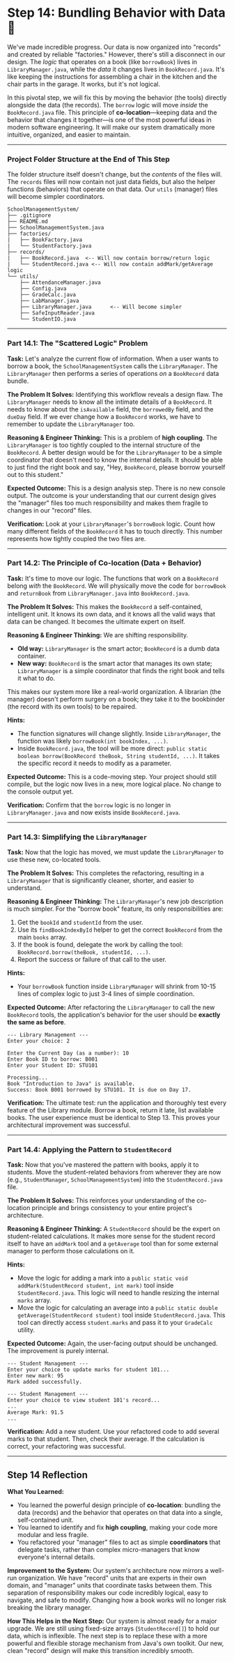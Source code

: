 # Step 14: Bundling Behavior with Data 🧩

We've made incredible progress. Our data is now organized into "records" and created by reliable "factories." However, there's still a disconnect in our design. The *logic* that operates on a book (like `borrowBook`) lives in `LibraryManager.java`, while the *data* it changes lives in `BookRecord.java`. It's like keeping the instructions for assembling a chair in the kitchen and the chair parts in the garage. It works, but it's not logical.

In this pivotal step, we will fix this by moving the behavior (the tools) directly alongside the data (the records). The `borrow` logic will move *inside* the `BookRecord.java` file. This principle of **co-location**—keeping data and the behavior that changes it together—is one of the most powerful ideas in modern software engineering. It will make our system dramatically more intuitive, organized, and easier to maintain.

---

### Project Folder Structure at the End of This Step

The folder structure itself doesn't change, but the *contents* of the files will. The `records` files will now contain not just data fields, but also the helper functions (behaviors) that operate on that data. Our `utils` (manager) files will become simpler coordinators.

```
SchoolManagementSystem/
├── .gitignore
├── README.md
├── SchoolManagementSystem.java
├── factories/
|   ├── BookFactory.java
|   └── StudentFactory.java
├── records/
|   ├── BookRecord.java  <-- Will now contain borrow/return logic
|   └── StudentRecord.java <-- Will now contain addMark/getAverage logic
└── utils/
    ├── AttendanceManager.java
    ├── Config.java
    ├── GradeCalc.java
    ├── LabManager.java
    ├── LibraryManager.java      <-- Will become simpler
    ├── SafeInputReader.java
    └── StudentIO.java
```

---

### Part 14.1: The "Scattered Logic" Problem

**Task:** Let's analyze the current flow of information. When a user wants to borrow a book, the `SchoolManagementSystem` calls the `LibraryManager`. The `LibraryManager` then performs a series of operations *on* a `BookRecord` data bundle.

**The Problem It Solves:** Identifying this workflow reveals a design flaw. The `LibraryManager` needs to know all the intimate details of a `BookRecord`. It needs to know about the `isAvailable` field, the `borrowedBy` field, and the `dueDay` field. If we ever change how a `BookRecord` works, we have to remember to update the `LibraryManager` too.

**Reasoning & Engineer Thinking:**
This is a problem of **high coupling**. The `LibraryManager` is too tightly coupled to the internal structure of the `BookRecord`. A better design would be for the `LibraryManager` to be a simple coordinator that doesn't need to know the internal details. It should be able to just find the right book and say, "Hey, `BookRecord`, please borrow yourself out to this student."



**Expected Outcome:**
This is a design analysis step. There is no new console output. The outcome is your understanding that our current design gives the "manager" files too much responsibility and makes them fragile to changes in our "record" files.

**Verification:**
Look at your `LibraryManager`'s `borrowBook` logic. Count how many different fields of the `BookRecord` it has to touch directly. This number represents how tightly coupled the two files are.

---

### Part 14.2: The Principle of Co-location (Data + Behavior)

**Task:** It's time to move our logic. The functions that work on a `BookRecord` belong *with* the `BookRecord`. We will physically move the code for `borrowBook` and `returnBook` from `LibraryManager.java` into `BookRecord.java`.

**The Problem It Solves:** This makes the `BookRecord` a self-contained, intelligent unit. It knows its own data, and it knows all the valid ways that data can be changed. It becomes the ultimate expert on itself.

**Reasoning & Engineer Thinking:**
We are shifting responsibility.
* **Old way:** `LibraryManager` is the smart actor; `BookRecord` is a dumb data container.
* **New way:** `BookRecord` is the smart actor that manages its own state; `LibraryManager` is a simple coordinator that finds the right book and tells it what to do.

This makes our system more like a real-world organization. A librarian (the manager) doesn't perform surgery on a book; they take it to the bookbinder (the record with its own tools) to be repaired.

**Hints:**
* The function signatures will change slightly. Inside `LibraryManager`, the function was likely `borrowBook(int bookIndex, ...)`.
* Inside `BookRecord.java`, the tool will be more direct: `public static boolean borrow(BookRecord theBook, String studentId, ...)`. It takes the specific record it needs to modify as a parameter.

**Expected Outcome:**
This is a code-moving step. Your project should still compile, but the logic now lives in a new, more logical place. No change to the console output yet.

**Verification:**
Confirm that the `borrow` logic is no longer in `LibraryManager.java` and now exists inside `BookRecord.java`.

---

### Part 14.3: Simplifying the `LibraryManager`

**Task:** Now that the logic has moved, we must update the `LibraryManager` to use these new, co-located tools.

**The Problem It Solves:** This completes the refactoring, resulting in a `LibraryManager` that is significantly cleaner, shorter, and easier to understand.

**Reasoning & Engineer Thinking:**
The `LibraryManager`'s new job description is much simpler. For the "borrow book" feature, its only responsibilities are:
1.  Get the `bookId` and `studentId` from the user.
2.  Use its `findBookIndexById` helper to get the correct `BookRecord` from the main `books` array.
3.  If the book is found, delegate the work by calling the tool: `BookRecord.borrow(theBook, studentId, ...)`.
4.  Report the success or failure of that call to the user.

**Hints:**
* Your `borrowBook` function inside `LibraryManager` will shrink from 10-15 lines of complex logic to just 3-4 lines of simple coordination.

**Expected Outcome:**
After refactoring the `LibraryManager` to call the new `BookRecord` tools, the application's behavior for the user should be **exactly the same as before**.

```console
--- Library Management ---
Enter your choice: 2

Enter the Current Day (as a number): 10
Enter Book ID to borrow: B001
Enter your Student ID: STU101

Processing...
Book "Introduction to Java" is available.
Success: Book B001 borrowed by STU101. It is due on Day 17.
```

**Verification:**
The ultimate test: run the application and thoroughly test every feature of the Library module. Borrow a book, return it late, list available books. The user experience must be identical to Step 13. This proves your architectural improvement was successful.

---

### Part 14.4: Applying the Pattern to `StudentRecord`

**Task:** Now that you've mastered the pattern with books, apply it to students. Move the student-related behaviors from wherever they are now (e.g., `StudentManager`, `SchoolManagementSystem`) into the `StudentRecord.java` file.

**The Problem It Solves:** This reinforces your understanding of the co-location principle and brings consistency to your entire project's architecture.

**Reasoning & Engineer Thinking:**
A `StudentRecord` should be the expert on student-related calculations. It makes more sense for the student record itself to have an `addMark` tool and a `getAverage` tool than for some external manager to perform those calculations on it.

**Hints:**
* Move the logic for adding a mark into a `public static void addMark(StudentRecord student, int mark)` tool inside `StudentRecord.java`. This logic will need to handle resizing the internal `marks` array.
* Move the logic for calculating an average into a `public static double getAverage(StudentRecord student)` tool inside `StudentRecord.java`. This tool can directly access `student.marks` and pass it to your `GradeCalc` utility.

**Expected Outcome:**
Again, the user-facing output should be unchanged. The improvement is purely internal.

```console
--- Student Management ---
Enter your choice to update marks for student 101...
Enter new mark: 95
Mark added successfully.

--- Student Management ---
Enter your choice to view student 101's record...
...
Average Mark: 91.5
...
```

**Verification:**
Add a new student. Use your refactored code to add several marks to that student. Then, check their average. If the calculation is correct, your refactoring was successful.

---

## Step 14 Reflection

**What You Learned:**
* You learned the powerful design principle of **co-location**: bundling the data (records) and the behavior that operates on that data into a single, self-contained unit.
* You learned to identify and fix **high coupling**, making your code more modular and less fragile.
* You refactored your "manager" files to act as simple **coordinators** that delegate tasks, rather than complex micro-managers that know everyone's internal details.

**Improvement to the System:**
Our system's architecture now mirrors a well-run organization. We have "record" units that are experts in their own domain, and "manager" units that coordinate tasks between them. This separation of responsibility makes our code incredibly logical, easy to navigate, and safe to modify. Changing how a book works will no longer risk breaking the library manager.

**How This Helps in the Next Step:**
Our system is almost ready for a major upgrade. We are still using fixed-size arrays (`StudentRecord[]`) to hold our data, which is inflexible. The next step is to replace these with a more powerful and flexible storage mechanism from Java's own toolkit. Our new, clean "record" design will make this transition incredibly smooth.
